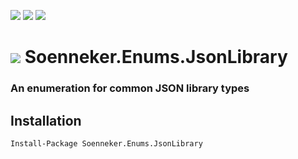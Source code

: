 [![](https://img.shields.io/nuget/v/Soenneker.Enums.JsonLibrary.svg?style=for-the-badge)](https://www.nuget.org/packages/Soenneker.Enums.JsonLibrary/)
[![](https://img.shields.io/github/actions/workflow/status/soenneker/soenneker.enums.jsonlibrary/publish-package.yml?style=for-the-badge)](https://github.com/soenneker/soenneker.enums.jsonlibrary/actions/workflows/publish-package.yml)
[![](https://img.shields.io/nuget/dt/Soenneker.Enums.JsonLibrary.svg?style=for-the-badge)](https://www.nuget.org/packages/Soenneker.Enums.JsonLibrary/)

# ![](https://user-images.githubusercontent.com/4441470/224455560-91ed3ee7-f510-4041-a8d2-3fc093025112.png) Soenneker.Enums.JsonLibrary
### An enumeration for common JSON library types

## Installation

```
Install-Package Soenneker.Enums.JsonLibrary
```
